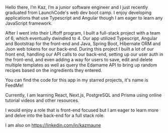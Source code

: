 Hello there, I’m Kaz, I’m a junior software engineer and I just recently graduated
from LaunchCode's web dev boot camp. I enjoy developing applications that
use Typescript and Angular though I am eager to learn any JavaScript
framework.

After I went into their Liftoff program, I built a full-stack project with a team of 6,
which eventually dwindled to 4. Our app utilized Typescript, Angular and
Bootstrap for the front-end and Java, Spring Boot, Hibernate ORM and Json web
tokens for our back-end. During this project I built a lot of our front end, handling
our API calls to our back-end, setting up our user auth in the front-end, and even
adding a way for users to save, edit and delete multiple templates as well as
query the Edamame API to bring up random recipes based on the ingredients
they entered.

You can find the code for this app in my starred projects, it's name is FeedMe!

Currently, I am learning React, Next.js, PostgreSQL and Prisma using online
tutorial videos and other resources.

I would enjoy a role that is front-end focused but I am eager to learn more and
delve into the back-end for a full stack role.

I am also on https://linkedin.com/in/kazmaune
